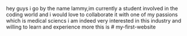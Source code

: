 hey guys i go by the name lammy,im currently a student involved in the coding world and i would love to collaborate it with one of my passions which is medical sciencs
i am indeed very interested in this industry and willing to learn and experience more
this is # my-first-website
